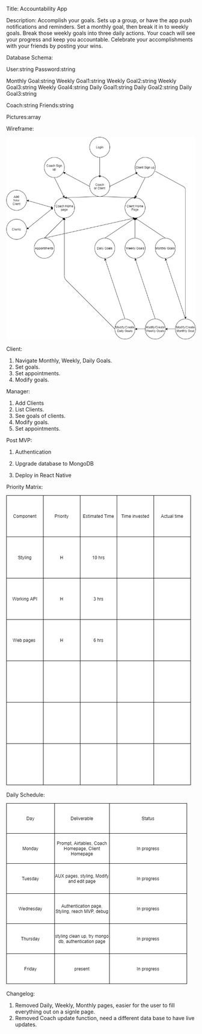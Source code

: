 Title:
Accountability App 

Description:
Accomplish your goals.  Sets up a group, or have the app push notifications and reminders. Set a monthly goal, then break it in to weekly goals.  Break those weekly goals into three daily actions.  Your coach will see your progress and keep you accountable. Celebrate your accomplishments with your friends by posting your wins.  

Database Schema:

User:string
Password:string


Monthly Goal:string
Weekly Goal1:string
Weekly Goal2:string
Weekly Goal3:string
Weekly Goal4:string
Daily Goal1:string
Daily Goal2:string
Daily Goal3:string

Coach:string
Friends:string

Pictures:array



Wireframe:




![Wireframe](https://github.com/forexsnyder/Accountability/blob/master/Images/App%20Diagram.png)


Client:

1. Navigate Monthly, Weekly, Daily Goals.
2. Set goals.
3. Set appointments.
4. Modify goals.

Manager:
1. Add Clients
2. List Clients.
3. See goals of clients.
4. Modify goals.
5. Set appointments.

Post MVP:

1. Authentication

2. Upgrade database to MongoDB

3. Deploy in React Native

Priority Matrix:

![Wireframe](https://github.com/forexsnyder/Accountability/blob/master/Images/Priority%20Matrix.png)

Daily Schedule:


![Wireframe](https://github.com/forexsnyder/Accountability/blob/master/Images/Daily%20schedule.png)

Changelog:
1. Removed Daily, Weekly, Monthly pages, easier for the user to fill everything out on a signle page.
2. Removed Coach update function, need a different data base to have live updates.
